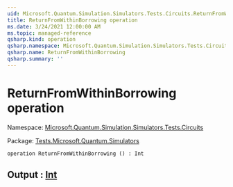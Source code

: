 ```yaml
---
uid: Microsoft.Quantum.Simulation.Simulators.Tests.Circuits.ReturnFromWithinBorrowing
title: ReturnFromWithinBorrowing operation
ms.date: 3/24/2021 12:00:00 AM
ms.topic: managed-reference
qsharp.kind: operation
qsharp.namespace: Microsoft.Quantum.Simulation.Simulators.Tests.Circuits
qsharp.name: ReturnFromWithinBorrowing
qsharp.summary: ''
---
```


# ReturnFromWithinBorrowing operation

Namespace: [Microsoft.Quantum.Simulation.Simulators.Tests.Circuits](xref:Microsoft.Quantum.Simulation.Simulators.Tests.Circuits)

Package: [Tests.Microsoft.Quantum.Simulators](https://nuget.org/packages/Tests.Microsoft.Quantum.Simulators)




```qsharp
operation ReturnFromWithinBorrowing () : Int
```


## Output : [Int](xref:microsoft.quantum.lang-ref.int)

